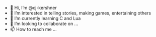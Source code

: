 - 👋 Hi, I’m @cj-kershner
- 👀 I’m interested in telling stories, making games, entertaining others
- 🌱 I’m currently learning C and Lua
- 💞️ I’m looking to collaborate on ...
- 📫 How to reach me ...

<!---
cj-kershner/cj-kershner is a ✨ special ✨ repository because its `README.md` (this file) appears on your GitHub profile.
You can click the Preview link to take a look at your changes.
--->
